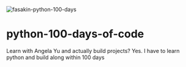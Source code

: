![fasakin-python-100-days](https://github.com/user-attachments/assets/c84c5709-591f-4d0a-bdbc-aa8fb9ba0c8c)

# python-100-days-of-code
Learn with Angela Yu and actually build projects? Yes. I have to learn python and build along within 100 days
